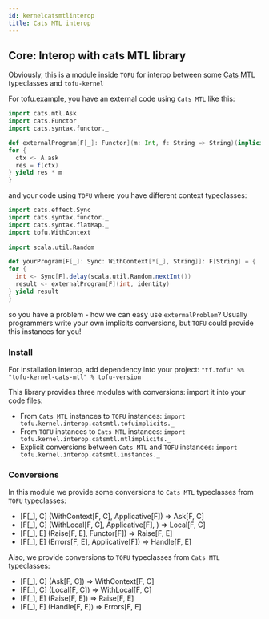 ```yaml
---
id: kernelcatsmtlinterop
title: Cats MTL interop
---
```


## Core: Interop with cats MTL library

Obviously, this is a module inside `TOFU` for interop between some [Cats MTL](https://github.com/typelevel/cats-mtl) typeclasses and `tofu-kernel`

For tofu.example, you have an external code using `Cats MTL` like this:

```scala
import cats.mtl.Ask
import cats.Functor
import cats.syntax.functor._

def externalProgram[F[_]: Functor](m: Int, f: String => String)(implicit A: Ask[F, String]): F[String] = {
for {
  ctx <- A.ask
  res = f(ctx) 
} yield res * m
}
```     

and your code using `TOFU` where you have different context typeclasses:
```scala
import cats.effect.Sync
import cats.syntax.functor._
import cats.syntax.flatMap._
import tofu.WithContext
                                              
import scala.util.Random

def yourProgram[F[_]: Sync: WithContext[*[_], String]]: F[String] = {
for {    
  int <- Sync[F].delay(scala.util.Random.nextInt())
  result <- externalProgram[F](int, identity)
} yield result
}
```

so you have a problem - how we can easy use `extermalProblem`?
Usually programmers write your own implicits conversions, but `TOFU` could provide this instances for you!

### Install
For installation interop, add dependency into your project: 
`"tf.tofu" %% "tofu-kernel-cats-mtl" % tofu-version`

This library provides three modules with conversions:
import it into your code files:
 * From `Cats MTL` instances to `TOFU` instances: `import tofu.kernel.interop.catsmtl.tofuimplicits._`
 * From `TOFU` instances to `Cats MTL` instances: `import tofu.kernel.interop.catsmtl.mtlimplicits._`
 * Explicit conversions between `Cats MTL` and `TOFU` instances: `import tofu.kernel.interop.catsmtl.instances._`

### Conversions

In this module we provide some conversions to `Cats MTL` typeclasses from `TOFU` typeclasses:
 * [F[_], C] (WithContext[F, C], Applicative[F]) => Ask[F, C]
 * [F[_], C] (WithLocal[F, C], Applicative[F], ) => Local[F, C]
 * [F[_], E] (Raise[F, E], Functor[F]) => Raise[F, E]
 * [F[_], E] (Errors[F, E], Applicative[F]) => Handle[F, E]

Also, we provide conversions to `TOFU` typeclasses from `Cats MTL` typeclasses:
 * [F[_], C] (Ask[F, C]) => WithContext[F, C]
 * [F[_], C] (Local[F, C]) => WithLocal[F, C]
 * [F[_], E] (Raise[F, E]) => Raise[F, E]
 * [F[_], E] (Handle[F, E]) => Errors[F, E]